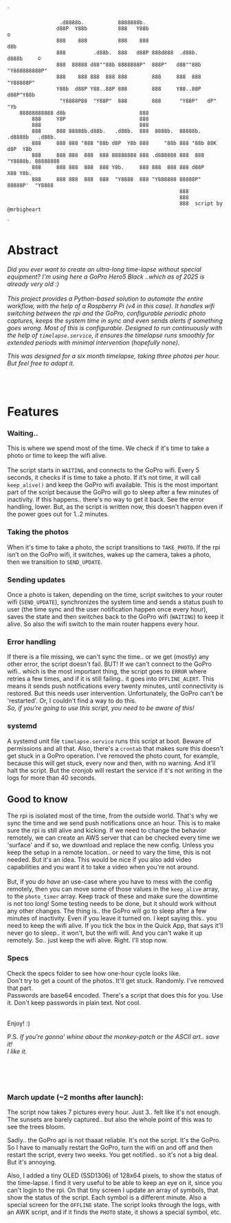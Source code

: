 
`

                     .d8888b.           8888888b.                                     
                    d88P  Y88b          888   Y88b                        o           
                    888    888          888    888                       d8b          
                    888         .d88b.  888   d88P 888d888  .d88b.      d888b     ©    
                    888  88888 d88""88b 8888888P"  888P"   d88""88b "Y888888888P"     
                    888    888 888  888 888        888     888  888   "Y88888P"       
                    Y88b  d88P Y88..88P 888        888     Y88..88P   d88P"Y88b       
                     "Y8888P88  "Y88P"  888        888      "Y88P"   dP"     "Yb      
        88888888888 d8b                        888                                    
            888     Y8P                        888                                    
            888                                888                                    
            888     888 88888b.d88b.   .d88b.  888  8888b.  88888b.  .d8888b   .d88b. 
            888     888 888 "888 "88b d8P  Y8b 888     "88b 888 "88b 88K      d8P  Y8b
            888     888 888  888  888 88888888 888 .d888888 888  888 "Y8888b. 88888888
            888     888 888  888  888 Y8b.     888 888  888 888 d88P      X88 Y8b.    
            888     888 888  888  888  "Y8888  888 "Y888888 88888P"   88888P'  "Y8888 
                                                            888                       
                                                            888                       
                                                            888  script by @mrbigheart

`


# Abstract

*Did you ever want to create an ultra-long time-lapse without special equipment? I'm using here a 
GoPro Hero5 Black ..which as of 2025 is already very old :)*
<br>
<br>
*This project provides a Python-based solution to automate the entire workflow, with the help of a Raspberry Pi (v4 in this case). 
It handles wifi switching between the rpi and the GoPro, configurable periodic photo captures, 
keeps the system time in sync and even sends alerts if something goes wrong. Most of this is configurable.
Designed to run continuously with the help of `timelapse.service`, it ensures the timelapse runs 
smoothly for extended periods with minimal intervention (hopefully none).*

*This was designed for a six month timelapse, taking three photos per hour. But feel free to adapt it.*

<br>
<br>

# Features

### **Waiting..**
This is where we spend most of the time. We check if it's time to take a photo or time to keep the wifi alive.
<br>
<br>
The script starts in `WAITING`, and connects to the GoPro wifi. Every 5 seconds, it checks if is time to take a photo.
If it’s not time, it will call `keep_alive()` and keep the GoPro wifi available. This is the most important part of the 
script because the GoPro will go to sleep after a few minutes of inactivity. If this happens.. there's no way to get it 
back. See the error handling, lower. But, as the script is written now, this doesn't happen even if the power goes out 
for 1..2 minutes.

### **Taking the photos**
When it's time to take a photo, the script transitions to `TAKE_PHOTO`. If the rpi isn’t on the GoPro wifi, it switches,
wakes up the camera, takes a photo, then we transition to `SEND_UPDATE`.

### **Sending updates**
Once a photo is taken, depending on the time, script switches to your router wifi (`SEND_UPDATE`), synchronizes the system 
time and sends a status push to user (the time sync and the user notification happen once every hour), saves the state 
and then switches back to the GoPro wifi (`WAITING`) to keep it alive. So also the wifi switch to the main router happens 
every hour. 

### **Error handling**
If there is a file missing, we can't sync the time.. or we get (mostly) any other error, the script doesn't fail. BUT! 
If we can't connect to the GoPro wifi.. which is the most important thing, the script goes to `ERROR` where retries a 
few times, and if it is still failing.. it goes into `OFFLINE_ALERT`. This means it sends push notifications every twenty 
minutes, until connectivity is restored. But this needs user intervention. Unfortunately, the GoPro can't be 'restarted'. 
Or, I couldn't find a way to do this. <br>*So, if you're going to use this script, you need to be aware of this!*

### **systemd**
A systemd unit file `timelapse.service` runs this script at boot. Beware of permissions and all that.
Also, there's a `crontab` that makes sure this doesn't get stuck in a GoPro operation. I've removed the photo count,
for example, because this will get stuck, every now and then, with no warning. And it'll halt the script. But the cronjob
will restart the service if it's not writing in the logs for more than 40 seconds.


## Good to know

The rpi is isolated most of the time, from the outside world. That's why we sync the time and we send push notifications
once an hour. This is to make sure the rpi is still alive and kicking. If we need to change the behavior remotely, we can
create an AWS server that can be checked every time we 'surface' and if so, we download and replace the new config.
Unless you keep the setup in a remote location.. or need to vary the time, this is not needed. But it's an idea. 
This would be nice if you also add video capabilities and you want it to take a video when you're not around.
<br>
<br>
But, if you *do have* an use-case where you have to mess with the config remotely, then you can move some of those values in 
the `keep_alive` array, to the `photo_timer` array. Keep track of these and make sure the downtime is not too long! Some 
testing needs to be done, but it should work without any other changes. The thing is.. the GoPro will go to sleep after a 
few minutes of inactivity. Even if you leave it turned on. I kept saying this.. you need to keep the wifi alive. 
If you tick the box in the Quick App, that says it'll never go to sleep.. it won't, but the wifi will. And you can't wake 
it up remotely. So.. just keep the wifi alive. 
Right. I'll stop now.

### Specs
Check the specs folder to see how one-hour cycle looks like.
<br> Don't try to get a count of the photos. It'll get stuck. Randomly. I've removed that part.
<br> Passwords are base64 encoded. There's a script that does this for you. Use it. Don't keep passwords in plain text. 
Not cool.
<br>
<br>


Enjoy! :)

P.S. _If you're gonna' whine about the monkey-patch or the ASCII art.. save it!<br>
I like it._

<br>
<br>
<br>

### **March update (~2 months after launch):**<br>
The script now takes 7 pictures every hour. Just 3.. felt like it's not enough. The sunsets are barely captured.. but also
the whole point of this was to see the trees bloom. 

Sadly.. the GoPro api is not thaaat reliable. It's not the script. It's the GoPro.  So I have to manually restart the GoPro, 
turn the wifi on and off and then restart the script, every two weeks. You get notified.. so it's not a big deal. But it's annoying.

Also, I added a tiny OLED (SSD1306) of 128x64 pixels, to show the status of the time-lapse. I find it very useful to be able
to keep an eye on it, since you can't login to the rpi. On that tiny screen I update an array of symbols, that show
the status of the script. Each symbol is a different minute. Also a special screen for the `OFFLINE` state. The script
looks through the logs, with an AWK script, and if it finds the `PHOTO` state, it shows a special symbol, etc.

